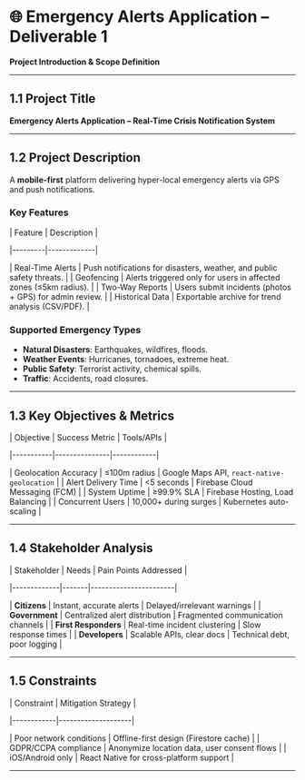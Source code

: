 # 🌐 Emergency Alerts Application – Deliverable 1  
**Project Introduction & Scope Definition** 

---

## 1.1 Project Title  
**Emergency Alerts Application – Real-Time Crisis Notification System** 

---

## 1.2 Project Description  
A **mobile-first** platform delivering hyper-local emergency alerts via GPS and push notifications. 

### **Key Features**  
| Feature | Description | 

|---------|-------------|
 
| Real-Time Alerts | Push notifications for disasters, weather, and public safety threats. | 
| Geofencing | Alerts triggered only for users in affected zones (≤5km radius). | 
| Two-Way Reports | Users submit incidents (photos + GPS) for admin review. | 
| Historical Data | Exportable archive for trend analysis (CSV/PDF). | 

### **Supported Emergency Types**  
- **Natural Disasters**: Earthquakes, wildfires, floods. 
- **Weather Events**: Hurricanes, tornadoes, extreme heat. 
- **Public Safety**: Terrorist activity, chemical spills. 
- **Traffic**: Accidents, road closures. 

---

## 1.3 Key Objectives & Metrics  
| Objective | Success Metric | Tools/APIs | 

|-----------|---------------|------------|
 
| Geolocation Accuracy | ≤100m radius | Google Maps API, `react-native-geolocation` | 
| Alert Delivery Time | <5 seconds | Firebase Cloud Messaging (FCM) | 
| System Uptime | ≥99.9% SLA | Firebase Hosting, Load Balancing | 
| Concurrent Users | 10,000+ during surges | Kubernetes auto-scaling | 

---

## 1.4 Stakeholder Analysis  
| Stakeholder | Needs | Pain Points Addressed |
 
|-------------|-------|-----------------------| 

| **Citizens** | Instant, accurate alerts | Delayed/irrelevant warnings | 
| **Government** | Centralized alert distribution | Fragmented communication channels | 
| **First Responders** | Real-time incident clustering | Slow response times | 
| **Developers** | Scalable APIs, clear docs | Technical debt, poor logging | 

---

## 1.5 Constraints  
| Constraint | Mitigation Strategy | 

|------------|--------------------| 

| Poor network conditions | Offline-first design (Firestore cache) | 
| GDPR/CCPA compliance | Anonymize location data, user consent flows | 
| iOS/Android only | React Native for cross-platform support | 

---
